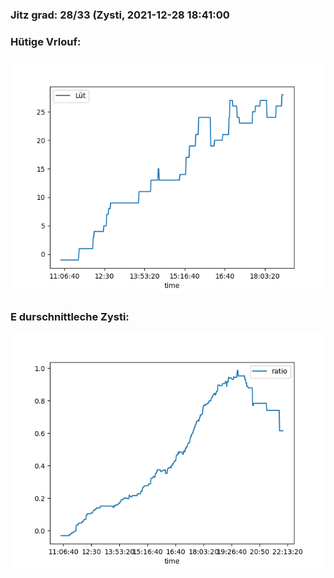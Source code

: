 ### Jitz grad: 28/33 (Zysti, 2021-12-28 18:41:00

### Hütige Vrlouf:
![Graph](Today.png)

### E durschnittleche Zysti:
![Graph](Zysti.png)